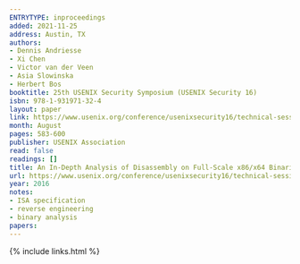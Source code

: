 ```yaml
---
ENTRYTYPE: inproceedings
added: 2021-11-25
address: Austin, TX
authors:
- Dennis Andriesse
- Xi Chen
- Victor van der Veen
- Asia Slowinska
- Herbert Bos
booktitle: 25th USENIX Security Symposium (USENIX Security 16)
isbn: 978-1-931971-32-4
layout: paper
link: https://www.usenix.org/conference/usenixsecurity16/technical-sessions/presentation/andriesse
month: August
pages: 583-600
publisher: USENIX Association
read: false
readings: []
title: An In-Depth Analysis of Disassembly on Full-Scale x86/x64 Binaries
url: https://www.usenix.org/conference/usenixsecurity16/technical-sessions/presentation/andriesse
year: 2016
notes:
- ISA specification
- reverse engineering
- binary analysis
papers:
---
```

{% include links.html %}
